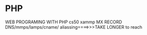 # PHP
WEB PROGRAMING WITH PHP cs50 
xammp
MX RECORD
DNS/mmps/lamps/cname/
aliassing====>>>TAKE LONGER to reach

